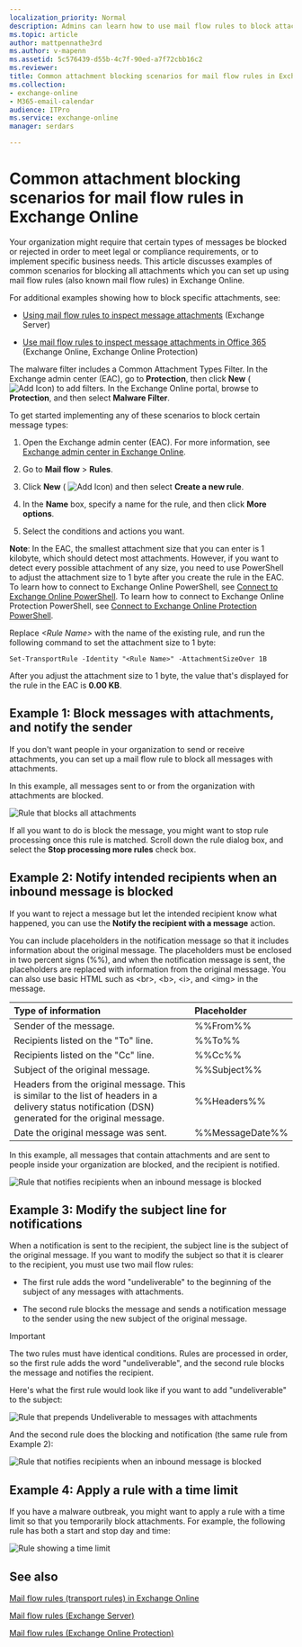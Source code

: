 ```yaml
---
localization_priority: Normal
description: Admins can learn how to use mail flow rules to block attachments in Exchange Online.
ms.topic: article
author: mattpennathe3rd
ms.author: v-mapenn
ms.assetid: 5c576439-d55b-4c7f-90ed-a7f72cbb16c2
ms.reviewer: 
title: Common attachment blocking scenarios for mail flow rules in Exchange Online
ms.collection: 
- exchange-online
- M365-email-calendar
audience: ITPro
ms.service: exchange-online
manager: serdars

---
```


# Common attachment blocking scenarios for mail flow rules in Exchange Online

Your organization might require that certain types of messages be blocked or rejected in order to meet legal or compliance requirements, or to implement specific business needs. This article discusses examples of common scenarios for blocking all attachments which you can set up using mail flow rules (also known mail flow rules) in Exchange Online.

For additional examples showing how to block specific attachments, see:

- [Using mail flow rules to inspect message attachments](https://technet.microsoft.com/library/c0de687e-e33c-4e8a-b253-771494678795.aspx) (Exchange Server)

- [Use mail flow rules to inspect message attachments in Office 365](inspect-message-attachments.md) (Exchange Online, Exchange Online Protection)

The malware filter includes a Common Attachment Types Filter. In the Exchange admin center (EAC), go to **Protection**, then click **New** ( ![Add Icon](../../media/ITPro_EAC_AddIcon.gif)) to add filters. In the Exchange Online portal, browse to **Protection**, and then select **Malware Filter**.

To get started implementing any of these scenarios to block certain message types:

1. Open the Exchange admin center (EAC). For more information, see [Exchange admin center in Exchange Online](../../exchange-admin-center.md).

2. Go to **Mail flow** \> **Rules**.

3. Click **New** ( ![Add Icon](../../media/ITPro_EAC_AddIcon.gif)) and then select **Create a new rule**.

4. In the **Name** box, specify a name for the rule, and then click **More options**.

5. Select the conditions and actions you want.

**Note**: In the EAC, the smallest attachment size that you can enter is 1 kilobyte, which should detect most attachments. However, if you want to detect every possible attachment of any size, you need to use PowerShell to adjust the attachment size to 1 byte after you create the rule in the EAC. To learn how to connect to Exchange Online PowerShell, see [Connect to Exchange Online PowerShell](https://go.microsoft.com/fwlink/p/?linkid=396554). To learn how to connect to Exchange Online Protection PowerShell, see [Connect to Exchange Online Protection PowerShell](https://go.microsoft.com/fwlink/p/?linkid=627290).

Replace _\<Rule Name\>_ with the name of the existing rule, and run the following command to set the attachment size to 1 byte:

```
Set-TransportRule -Identity "<Rule Name>" -AttachmentSizeOver 1B
```

After you adjust the attachment size to 1 byte, the value that's displayed for the rule in the EAC is **0.00 KB**.

## Example 1: Block messages with attachments, and notify the sender

If you don't want people in your organization to send or receive attachments, you can set up a mail flow rule to block all messages with attachments.

In this example, all messages sent to or from the organization with attachments are blocked.

![Rule that blocks all attachments](../../media/38094183-166f-4ba5-a9cf-242e7d0f4e04.png)

If all you want to do is block the message, you might want to stop rule processing once this rule is matched. Scroll down the rule dialog box, and select the **Stop processing more rules** check box.

## Example 2: Notify intended recipients when an inbound message is blocked

If you want to reject a message but let the intended recipient know what happened, you can use the **Notify the recipient with a message** action.

You can include placeholders in the notification message so that it includes information about the original message. The placeholders must be enclosed in two percent signs (%%), and when the notification message is sent, the placeholders are replaced with information from the original message. You can also use basic HTML such as \<br\>, \<b\>, \<i\>, and \<img\> in the message.


|**Type of information**|**Placeholder**|
|:-----|:-----|
|Sender of the message.|%%From%%|
|Recipients listed on the "To" line.|%%To%%|
|Recipients listed on the "Cc" line.|%%Cc%%|
|Subject of the original message.|%%Subject%%|
|Headers from the original message. This is similar to the list of headers in a delivery status notification (DSN) generated for the original message.|%%Headers%%|
|Date the original message was sent.|%%MessageDate%%|

In this example, all messages that contain attachments and are sent to people inside your organization are blocked, and the recipient is notified.

![Rule that notifies recipients when an inbound message is blocked](../../media/f9a14733-d68a-4528-a736-206325881c47.png)

## Example 3: Modify the subject line for notifications

When a notification is sent to the recipient, the subject line is the subject of the original message. If you want to modify the subject so that it is clearer to the recipient, you must use two mail flow rules:

- The first rule adds the word "undeliverable" to the beginning of the subject of any messages with attachments.

- The second rule blocks the message and sends a notification message to the sender using the new subject of the original message.

> [!IMPORTANT]
> The two rules must have identical conditions. Rules are processed in order, so the first rule adds the word "undeliverable", and the second rule blocks the message and notifies the recipient.

Here's what the first rule would look like if you want to add "undeliverable" to the subject:

![Rule that prepends Undeliverable to messages with attachments](../../media/2552b0bd-c69d-48b4-9e69-267fcaf20e70.png)

And the second rule does the blocking and notification (the same rule from Example 2):

![Rule that notifies recipients when an inbound message is blocked](../../media/f9a14733-d68a-4528-a736-206325881c47.png)

## Example 4: Apply a rule with a time limit

If you have a malware outbreak, you might want to apply a rule with a time limit so that you temporarily block attachments. For example, the following rule has both a start and stop day and time:

![Rule showing a time limit](../../media/bdc8c4d8-72fa-4c5b-97f2-5fe76d50e643.png)

## See also

[Mail flow rules (transport rules) in Exchange Online](mail-flow-rules.md)

[Mail flow rules (Exchange Server)](https://technet.microsoft.com/library/c3d2031c-fb7b-4866-8ae1-32928d0138ef.aspx)

[Mail flow rules (Exchange Online Protection)](https://technet.microsoft.com/library/9c2cf227-eff7-48ef-87fb-487186e47363.aspx)
